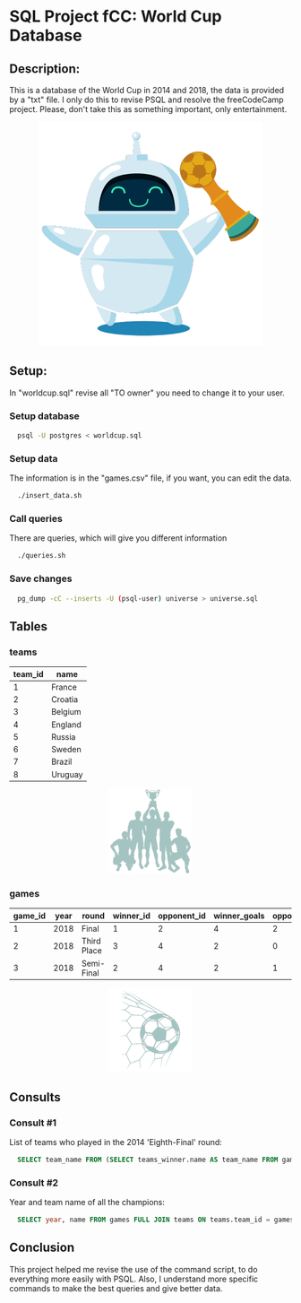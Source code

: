 # SQL Project fCC: World Cup Database

## Description:
This is a database of the World Cup in 2014 and 2018, the data is provided by a "txt" file. I only do this to revise PSQL and resolve the freeCodeCamp project. Please, don't take this as something important, only entertainment.

<p align="center">
  <img width="400" height="400" src="src/icon.png">
</p>

## Setup:
In "worldcup.sql" revise all "TO owner" you need to change it to your user.

### Setup database
```BASH
  psql -U postgres < worldcup.sql
```

### Setup data
The information is in the "games.csv" file, if you want, you can edit the data.
```BASH
  ./insert_data.sh
```

### Call queries
There are queries, which will give you different information
```BASH
  ./queries.sh
```

### Save changes
```BASH
  pg_dump -cC --inserts -U (psql-user) universe > universe.sql
```

## Tables
### teams
| team_id |     name      |
|---------|---------------|
|       1 | France|
|       2 | Croatia|
|       3 | Belgium|
|       4 | England|
|       5 | Russia|
|       6 | Sweden|
 |      7 | Brazil|
|       8 | Uruguay|

<p align="center">
  <img width="150" height="150" src="src/teams.png">
</p>

### games
| game_id | year |     round     | winner_id | opponent_id | winner_goals | opponent_goals |
|---------|------|---------------|-----------|-------------|--------------|----------------|
|       1 | 2018 | Final         |         1 |           2 |            4 |              2|
|       2 | 2018 | Third Place   |         3 |           4 |            2 |              0|
|       3 | 2018 | Semi-Final    |         2 |           4 |            2 |              1|

<p align="center">
  <img width="150" height="150" src="src/game.png">
</p>

## Consults

### Consult #1
List of teams who played in the 2014 'Eighth-Final' round:

```SQL
  SELECT team_name FROM (SELECT teams_winner.name AS team_name FROM games LEFT JOIN teams AS teams_winner ON teams_winner.team_id = games.winner_id WHERE year='2014' AND round='Eighth-Final' UNION SELECT teams_loser.name AS team_name FROM games LEFT JOIN teams AS teams_loser ON teams_loser.team_id = games.opponent_id  WHERE year='2014' AND round='Eighth-Final') AS all_teams ORDER BY team_name
```

### Consult #2
Year and team name of all the champions:

```SQL
  SELECT year, name FROM games FULL JOIN teams ON teams.team_id = games.winner_id WHERE round='Final' ORDER BY year
```

## Conclusion

This project helped me revise the use of the command script, to do everything more easily with PSQL. Also, I understand more specific commands to make the best queries and give better data.

